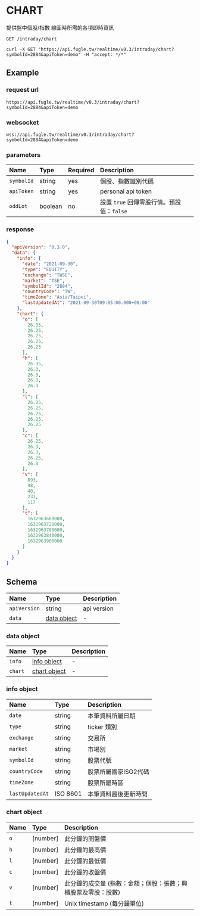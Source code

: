 # CHART

提供盤中個股/指數 線圖時所需的各項即時資訊

```
GET /intraday/chart
```

```
curl -X GET "https://api.fugle.tw/realtime/v0.3/intraday/chart?symbolId=2884&apiToken=demo" -H "accept: */*"
```

## Example

### request url
```
https://api.fugle.tw/realtime/v0.3/intraday/chart?symbolId=2884&apiToken=demo
```

### websocket
```
wss://api.fugle.tw/realtime/v0.3/intraday/chart?symbolId=2884&apiToken=demo
```

### parameters
| Name | Type | Required | Description |
|:--|:--|:--|:--|
|  `symbolId` | string | yes | 個股、指數識別代碼 |
|  `apiToken` | string | yes | personal api token |
|  `oddLot` | boolean | no | 設置 `true` 回傳零股行情。預設值：`false` |

### response
```json
{
  "apiVersion": "0.3.0",
  "data": {
    "info": {
      "date": "2021-09-30",
      "type": "EQUITY",
      "exchange": "TWSE",
      "market": "TSE",
      "symbolId": "2884",
      "countryCode": "TW",
      "timeZone": "Asia/Taipei",
      "lastUpdatedAt": "2021-09-30T09:05:00.000+08:00"
    },
    "chart": {
      "o": [
        26.35,
        26.25,
        26.25,
        26.25,
        26.25
      ],
      "h": [
        26.35,
        26.3,
        26.3,
        26.3,
        26.3
      ],
      "l": [
        26.25,
        26.25,
        26.25,
        26.25,
        26.25
      ],
      "c": [
        26.25,
        26.3,
        26.3,
        26.25,
        26.3
      ],
      "v": [
        893,
        48,
        40,
        231,
        117
      ],
      "t": [
        1632963660000,
        1632963720000,
        1632963780000,
        1632963840000,
        1632963900000
      ]
    }
  }
}
```

## Schema
| Name | Type | Description |
|:--|:--|:--|
|  `apiVersion` | string |  api version |
|  `data` | [data object](#data-object) |  - |

### data object
| Name | Type | Description |
|:--|:--|:--|
|  `info` | [info object](#info-object) | - |
|  `chart` | [chart object](#chart-object) | -  |


### info object
| Name | Type | Description |
|:--|:--|:--|
|  `date` | string | 本筆資料所屬日期 |
|  `type` | string | ticker 類別 |
|  `exchange` | string | 交易所|
|  `market` | string | 市場別 |
|  `symbolId` | string | 股票代號 |
|  `countryCode` | string | 股票所屬國家ISO2代碼 |
|  `timeZone` | string | 股票所屬時區 |
|  `lastUpdatedAt` | ISO 8601 | 本筆資料最後更新時間 |


### chart object
| Name | Type | Description |
|:--|:--|:--|
|  `o` | [number] | 此分鐘的開盤價 |
|  `h` | [number] | 此分鐘的最高價 |
|  `l` | [number] | 此分鐘的最低價 |
|  `c` | [number] | 此分鐘的收盤價 |
|  `v` | [number] | 此分鐘的成交量 (指數：金額；個股：張數；興櫃股票及零股：股數) |
|  `t` | [number] | Unix timestamp (每分鐘單位) |